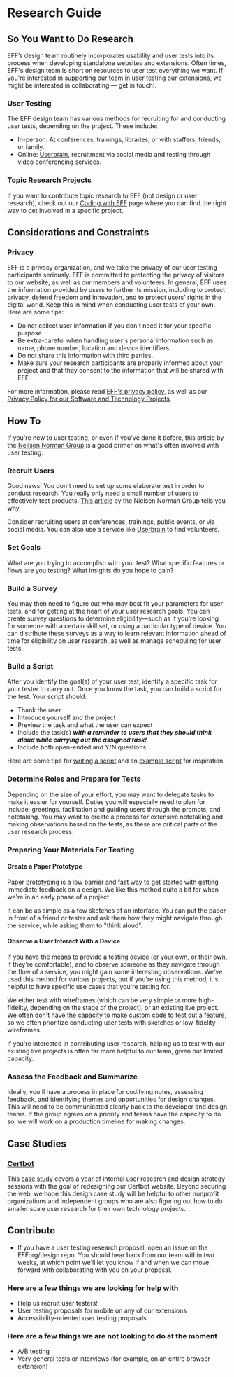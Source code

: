# Research Guide
## So You Want to Do Research
EFF’s design team routinely incorporates usability and user tests into its process when developing standalone websites and extensions. Often times, EFF's design team is short on resources to user test everything we want. If you're interested in supporting our team in user testing our extensions, we might be interested in collaborating — get in touch!.

### User Testing
The EFF design team has various methods for recruiting for and conducting user tests, depending on the project. 
These include:
* In-person: At conferences, trainings, libraries, or with staffers, friends, or family.
* Online: [Userbrain](https://userbrain.net/), recruitment via social media and testing through video conferencing services.

### Topic Research Projects
If you want to contribute topic research to EFF (not design or user research), check out our [Coding with EFF](https://www.eff.org/about/opportunities/volunteer/coding-with-eff) page where you can find the right way to get involved in a specific project. 

## Considerations and Constraints
### Privacy
EFF is a privacy organization, and we take the privacy of our user testing participants seriously. EFF is committed to protecting the privacy of visitors to our website, as well as our members and volunteers. In general, EFF uses the information provided by users to further its mission, including to protect privacy, defend freedom and innovation, and to protect users' rights in the digital world. Keep this in mind when conducting user tests of your own. Here are some tips:
* Do not collect user information if you don't need it for your specific purpose
* Be extra-careful when handling user's personal information such as name, phone number, location and device identifiers.
* Do not share this information with third parties. 
* Make sure your research participants are properly informed about your project and that they consent to the information that will be shared with EFF. 

For more information, please read [EFF's privacy policy](https://www.eff.org/policy), as well as our [Privacy Policy for our Software and Technology Projects](https://www.eff.org/code/privacy/policy).

## How To
If you're new to user testing, or even if you've done it before, this article by the [Neilsen Norman Group](https://www.nngroup.com/articles/pm-research-plan/) is a good primer on what's often involved with user testing. 

### Recruit Users
Good news! You don't need to set up some elaborate test in order to conduct research. You really only need a small number of users to effectively test products. [This article](https://www.nngroup.com/articles/why-you-only-need-to-test-with-5-users/) by the Nielsen Norman Group tells you why.

Consider recruiting users at conferences, trainings, public events, or via social media. You can also use a service like [Userbrain](https://userbrain.net/) to find volunteers.

### Set Goals
What are you trying to accomplish with your test? What specific features or flows are you testing? What insights do you hope to gain?

### Build a Survey
You may then need to figure out who may best fit your parameters for user tests, and for getting at the heart of your user research goals. You can create survey questions to determine eligibility—such as if you're looking for someone with a certain skill set, or using a particular type of device. You can distribute these surveys as a way to learn relevant information ahead of time for eligibility on user research, as well as manage scheduling for user tests.

### Build a Script
After you identify the goal(s) of your user test, identify a specific task for your tester to carry out. Once you know the task, you can build a script for the test. Your script should:

* Thank the user
* Introduce yourself and the project
* Preview the task and what the user can expect
* Include the task(s) ***with a reminder to users that they should think aloud while carrying out the assigned task!***
* Include both open-ended and Y/N questions

Here are some tips for [writing a script](https://medium.com/user-research/user-research-basics-creating-a-test-and-script-bef65496292c) and an [example script](https://www.dropbox.com/s/ome4sshecjs87t6/User%20Testing%20Script%20-%20Example.docx?dl=0) for inspiration.

### Determine Roles and Prepare for Tests
Depending on the size of your effort, you may want to delegate tasks to make it easier for yourself. Duties you will especially need to plan for include: greetings, facilitation and guiding users through the prompts, and notetaking. You may want to create a process for extensive notetaking and making observations based on the tests, as these are critical parts of the user research process.

### Preparing Your Materials For Testing

#### Create a Paper Prototype
Paper prototyping is a low barrier and fast way to get started with getting immediate feedback on a design. We like this method quite a bit for when we're in an early phase of a project.

It can be as simple as a few sketches of an interface. You can put the paper in front of a friend or tester and ask them how they might navigate through the service, while asking them to "think aloud".

#### Observe a User Interact With a Device
If you have the means to provide a testing device (or your own, or their own, if they're comfortable), and to observe someone as they navigate through the flow of a service, you might gain some interesting observations. We've used this method for various projects, but if you're using this method, it's helpful to have specific use cases that you're testing for.  

We either test with wireframes (which can be very simple or more high-fidelity, depending on the stage of the project), or an existing live project. We often don't have the capacity to make custom code to test out a feature, so we often prioritize conducting user tests with sketches or low-fidelity wireframes.

If you're interested in contributing user research, helping us to test with our existing live projects is often far more helpful to our team, given our limited capacity.

### Assess the Feedback and Summarize
Ideally, you'll have a process in place for codifying notes, assessing feedback, and identifying themes and opportunities for design changes. This will need to be communicated clearly back to the developer and design teams. If the group agrees on a priority and teams have the capacity to do so, we will work on a production timeline for making changes.

## Case Studies
### [Certbot](https://www.eff.org/wp/certbot-usability-case-study-making-it-easier-get-https-certificates%20)
This [case study](https://www.eff.org/wp/certbot-usability-case-study-making-it-easier-get-https-certificates%20) covers a year of internal user research and design strategy sessions with the goal of redesigning our Certbot website. Beyond securing the web, we hope this design case study will be helpful to other nonprofit organizations and independent groups who are also figuring out how to do smaller scale user research for their own technology projects.

## Contribute
* If you have a user testing research proposal, open an issue on the EFForg/design repo.
You should hear back from our team within two weeks, at which point we'll let you know if and when we can move forward with collaborating with you on your proposal.

### Here are a few things we are looking for help with
* Help us recruit user testers!
* User testing proposals for mobile on any of our extensions
* Accessibility-oriented user testing proposals

### Here are a few things we are not looking to do at the moment
* A/B testing
* Very general tests or interviews (for example, on an entire browser extension)



